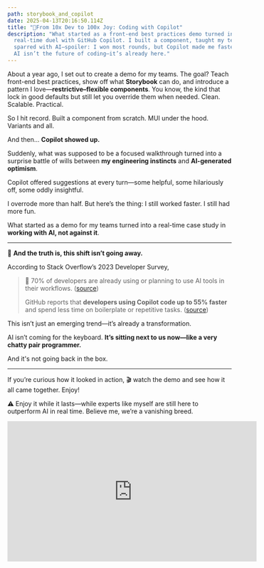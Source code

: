 ```yaml
---
path: storybook_and_copilot
date: 2025-04-13T20:16:50.114Z
title: "🤖From 10x Dev to 100x Joy: Coding with Copilot"
description: "What started as a front-end best practices demo turned into a
  real-time duel with GitHub Copilot. I built a component, taught my teams, and
  sparred with AI—spoiler: I won most rounds, but Copilot made me faster anyway.
  AI isn’t the future of coding—it’s already here."
---
```

About a year ago, I set out to create a demo for my teams.
The goal?
Teach front-end best practices, show off what **Storybook** can do, and introduce a pattern I love—**restrictive–flexible components**. You know, the kind that lock in good defaults but still let you override them when needed. Clean. Scalable. Practical.

So I hit record. Built a component from scratch. MUI under the hood. Variants and all.

And then... **Copilot showed up.**

Suddenly, what was supposed to be a focused walkthrough turned into a surprise battle of wills between **my engineering instincts** and **AI-generated optimism**.

Copilot offered suggestions at every turn—some helpful, some hilariously off, some oddly insightful.

I overrode more than half. But here’s the thing:
I still worked faster. I still had more fun.

What started as a demo for my teams turned into a real-time case study in **working with AI, not against it**.

- - -

🚀 **And the truth is, this shift isn’t going away.**

According to Stack Overflow’s 2023 Developer Survey,

> 🧠 70% of developers are already using or planning to use AI tools in their workflows.
> ([source](<>))
>
> GitHub reports that **developers using Copilot code up to 55% faster** and spend less time on boilerplate or repetitive tasks. 
> ([source](<>))

This isn’t just an emerging trend—it’s already a transformation.

AI isn’t coming for the keyboard. **It’s sitting next to us now—like a very chatty pair programmer.**

And it's not going back in the box.

- - -

If you’re curious how it looked in action, 🎬 watch the demo and see how it all came together. Enjoy!

⚠️ Enjoy it while it lasts—while experts like myself are still here to outperform AI in real time. Believe me, we’re a vanishing breed.

<iframe width="560" height="315" src="https://www.youtube.com/embed/NaVopCBFY3w?si=g09A0gM-BCe_2Jqr" title="YouTube video player" frameborder="0" allow="accelerometer; autoplay; clipboard-write; encrypted-media; gyroscope; picture-in-picture; web-share" referrerpolicy="strict-origin-when-cross-origin" allowfullscreen></iframe>